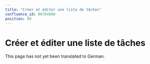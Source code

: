 ```yaml
---
title: "Créer et éditer une liste de tâches"
confluence_id: 86764808
position: 68
---
```

# Créer et éditer une liste de tâches


This page has not yet been translated to German.

